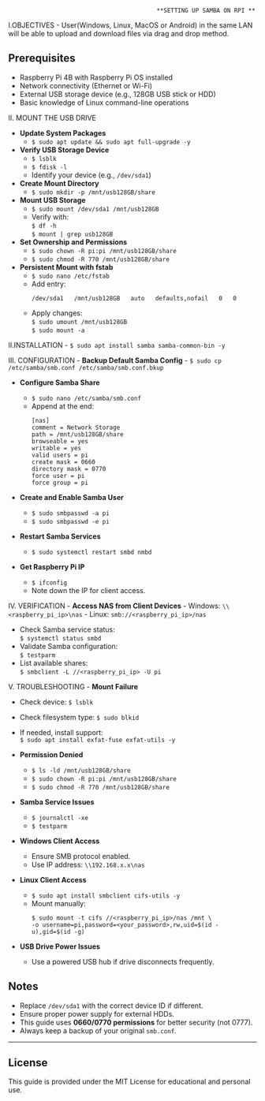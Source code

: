                                               **SETTING UP SAMBA ON RPI **

I.OBJECTIVES - User(Windows, Linux, MacOS or Android) in the same LAN will be able to upload and download files via drag and drop method.

   ## Prerequisites
- Raspberry Pi 4B with Raspberry Pi OS installed
- Network connectivity (Ethernet or Wi-Fi)
- External USB storage device (e.g., 128GB USB stick or HDD)
- Basic knowledge of Linux command-line operations

II. MOUNT THE USB DRIVE 
- **Update System Packages**
  - `$ sudo apt update && sudo apt full-upgrade -y`
- **Verify USB Storage Device**
  - `$ lsblk`
  - `$ fdisk -l`
  - Identify your device (e.g., `/dev/sda1`)
- **Create Mount Directory**
  - `$ sudo mkdir -p /mnt/usb128GB/share`
- **Mount USB Storage**
  - `$ sudo mount /dev/sda1 /mnt/usb128GB`
  - Verify with:  
    `$ df -h`  
    `$ mount | grep usb128GB`
- **Set Ownership and Permissions**
  - `$ sudo chown -R pi:pi /mnt/usb128GB/share`
  - `$ sudo chmod -R 770 /mnt/usb128GB/share`
- **Persistent Mount with fstab**
  - `$ sudo nano /etc/fstab`
  - Add entry:
    ```
    /dev/sda1   /mnt/usb128GB   auto   defaults,nofail   0   0
    ```
  - Apply changes:  
    `$ sudo umount /mnt/usb128GB`  
    `$ sudo mount -a`

II.INSTALLATION
      - `$ sudo apt install samba samba-common-bin -y`

    
III. CONFIGURATION
    - **Backup Default Samba Config**
        - `$ sudo cp /etc/samba/smb.conf /etc/samba/smb.conf.bkup`

- **Configure Samba Share**
  - `$ sudo nano /etc/samba/smb.conf`
  - Append at the end:
    ```
    [nas]
    comment = Network Storage
    path = /mnt/usb128GB/share
    browseable = yes
    writable = yes
    valid users = pi
    create mask = 0660
    directory mask = 0770
    force user = pi
    force group = pi
    ```

- **Create and Enable Samba User**
  - `$ sudo smbpasswd -a pi`
  - `$ sudo smbpasswd -e pi`

- **Restart Samba Services**
  - `$ sudo systemctl restart smbd nmbd`

- **Get Raspberry Pi IP**
  - `$ ifconfig`
  - Note down the IP for client access.
    

IV. VERIFICATION
    - **Access NAS from Client Devices**
      - Windows: `\\<raspberry_pi_ip>\nas`
      - Linux: `smb://<raspberry_pi_ip>/nas`

  - Check Samba service status:  
      `$ systemctl status smbd`
  - Validate Samba configuration:  
      `$ testparm`
- List available shares:  
      `$ smbclient -L //<raspberry_pi_ip> -U pi`

V. TROUBLESHOOTING
    - **Mount Failure**
  - Check device: `$ lsblk`
  - Check filesystem type: `$ sudo blkid`
  - If needed, install support:  
    `$ sudo apt install exfat-fuse exfat-utils -y`

- **Permission Denied**
  - `$ ls -ld /mnt/usb128GB/share`
  - `$ sudo chown -R pi:pi /mnt/usb128GB/share`
  - `$ sudo chmod -R 770 /mnt/usb128GB/share`

- **Samba Service Issues**
  - `$ journalctl -xe`
  - `$ testparm`

- **Windows Client Access**
  - Ensure SMB protocol enabled.
  - Use IP address: `\\192.168.x.x\nas`

- **Linux Client Access**
  - `$ sudo apt install smbclient cifs-utils -y`
  - Mount manually:  
    ```
    $ sudo mount -t cifs //<raspberry_pi_ip>/nas /mnt \
    -o username=pi,password=<your_password>,rw,uid=$(id -u),gid=$(id -g)
    ```

- **USB Drive Power Issues**
  - Use a powered USB hub if drive disconnects frequently.

## Notes
- Replace `/dev/sda1` with the correct device ID if different.
- Ensure proper power supply for external HDDs.
- This guide uses **0660/0770 permissions** for better security (not 0777).
- Always keep a backup of your original `smb.conf`.

---

## License
This guide is provided under the MIT License for educational and personal use.    
